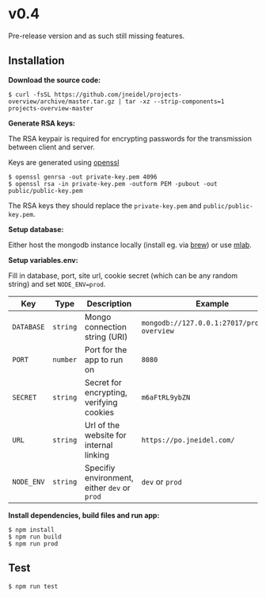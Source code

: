# v0.4

Pre-release version and as such still missing features.

## Installation

**Download the source code:**

```
$ curl -fsSL https://github.com/jneidel/projects-overview/archive/master.tar.gz | tar -xz --strip-components=1 projects-overview-master
```

**Generate RSA keys:**

The RSA keypair is required for encrypting passwords for the transmission between client and server.

Keys are generated using [openssl](https://www.openssl.org/)

```
$ openssl genrsa -out private-key.pem 4096
$ openssl rsa -in private-key.pem -outform PEM -pubout -out public/public-key.pem
```

The RSA keys they should replace the `private-key.pem` and `public/public-key.pem`.

**Setup database:**

Either host the mongodb instance locally (install eg. via [brew](http://brewformulas.org/Mongodb)) or use [mlab](https://mlab.com/).

**Setup variables.env:**

Fill in database, port, site url, cookie secret (which can be any random string) and set `NODE_ENV=prod`. 

| Key | Type | Description | Example |
|--|--|--|--|
| `DATABASE` | `string` | Mongo connection string (URI) | `mongodb://127.0.0.1:27017/projects-overview` |
| `PORT` | `number` | Port for the app to run on | `8080` |
| `SECRET` | `string` | Secret for encrypting, verifying cookies | `m6aFtRL9ybZN` |
| `URL` | `string` | Url of the website for internal linking | `https://po.jneidel.com/` |
| `NODE_ENV` | `string` | Specifiy environment, either `dev` or `prod` | `dev` or `prod` |

**Install dependencies, build files and run app:**

```
$ npm install
$ npm run build
$ npm run prod
```

## Test

```
$ npm run test
```
